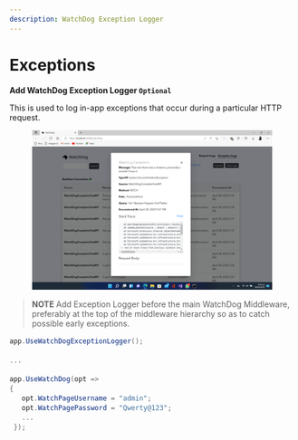 ```yaml
---
description: WatchDog Exception Logger
---
```


# Exceptions

**Add WatchDog Exception Logger `Optional`**

This is used to log in-app exceptions that occur during a particular HTTP request.

<figure><img src="../.gitbook/assets/exceptionLog.png" alt=""><figcaption></figcaption></figure>

> **NOTE** Add Exception Logger before the main WatchDog Middleware, preferably at the top of the middleware hierarchy so as to catch possible early exceptions.

```c#
app.UseWatchDogExceptionLogger();

...

app.UseWatchDog(opt => 
{ 
   opt.WatchPageUsername = "admin"; 
   opt.WatchPagePassword = "Qwerty@123"; 
   ...
 });
```
